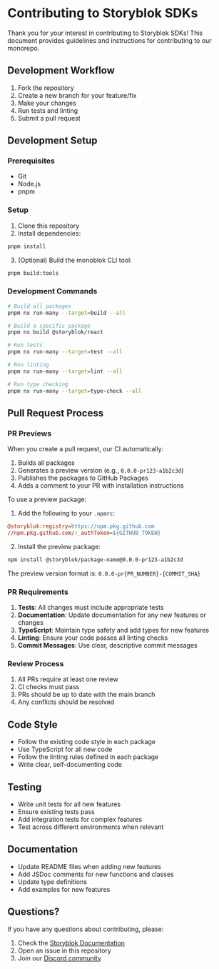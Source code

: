 # Contributing to Storyblok SDKs

Thank you for your interest in contributing to Storyblok SDKs! This document provides guidelines and instructions for contributing to our monorepo.

## Development Workflow

1. Fork the repository
2. Create a new branch for your feature/fix
3. Make your changes
4. Run tests and linting
5. Submit a pull request

## Development Setup

### Prerequisites

- Git
- Node.js
- pnpm

### Setup

1. Clone this repository
2. Install dependencies:
```bash
pnpm install
```

3. (Optional) Build the monoblok CLI tool:
```bash
pnpm build:tools
```

### Development Commands

```bash
# Build all packages
pnpm nx run-many --target=build --all

# Build a specific package
pnpm nx build @storyblok/react

# Run tests
pnpm nx run-many --target=test --all

# Run linting
pnpm nx run-many --target=lint --all

# Run type checking
pnpm nx run-many --target=type-check --all
```

## Pull Request Process

### PR Previews

When you create a pull request, our CI automatically:
1. Builds all packages
2. Generates a preview version (e.g., `0.0.0-pr123-a1b2c3d`)
3. Publishes the packages to GitHub Packages
4. Adds a comment to your PR with installation instructions

To use a preview package:

1. Add the following to your `.npmrc`:
```ini
@storyblok:registry=https://npm.pkg.github.com
//npm.pkg.github.com/:_authToken=${GITHUB_TOKEN}
```

2. Install the preview package:
```bash
npm install @storyblok/package-name@0.0.0-pr123-a1b2c3d
```

The preview version format is: `0.0.0-pr{PR_NUMBER}-{COMMIT_SHA}`

### PR Requirements

1. **Tests**: All changes must include appropriate tests
2. **Documentation**: Update documentation for any new features or changes
3. **TypeScript**: Maintain type safety and add types for new features
4. **Linting**: Ensure your code passes all linting checks
5. **Commit Messages**: Use clear, descriptive commit messages

### Review Process

1. All PRs require at least one review
2. CI checks must pass
3. PRs should be up to date with the main branch
4. Any conflicts should be resolved

## Code Style

- Follow the existing code style in each package
- Use TypeScript for all new code
- Follow the linting rules defined in each package
- Write clear, self-documenting code

## Testing

- Write unit tests for all new features
- Ensure existing tests pass
- Add integration tests for complex features
- Test across different environments when relevant

## Documentation

- Update README files when adding new features
- Add JSDoc comments for new functions and classes
- Update type definitions
- Add examples for new features

## Questions?

If you have any questions about contributing, please:
1. Check the [Storyblok Documentation](https://www.storyblok.com/docs)
2. Open an issue in this repository
3. Join our [Discord community](https://discord.gg/jKrbAMz) 
